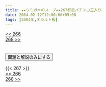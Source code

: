```yaml
---
title: ★★ウミガメのスープ★★267杯目パチンコ玉入り
date: 2004-02-12T12:00:00+09:00
tags: [2004年,オカルト板]
---
```

<div class="th_left"><a href="../266"><< 266</a></div>
<div class="th_right"><a href="../268">268 >></a></div>
<br><br>
<script src="../../js/cupsoup.js"></script>
<form>
<input type="button" value="問題と解説のみにする" onClick="toggleCupsoup()">
</form>
{{< 267 >}}
<div class="th_left"><a href="../266"><< 266</a></div>
<div class="th_right"><a href="../268">268 >></a></div>